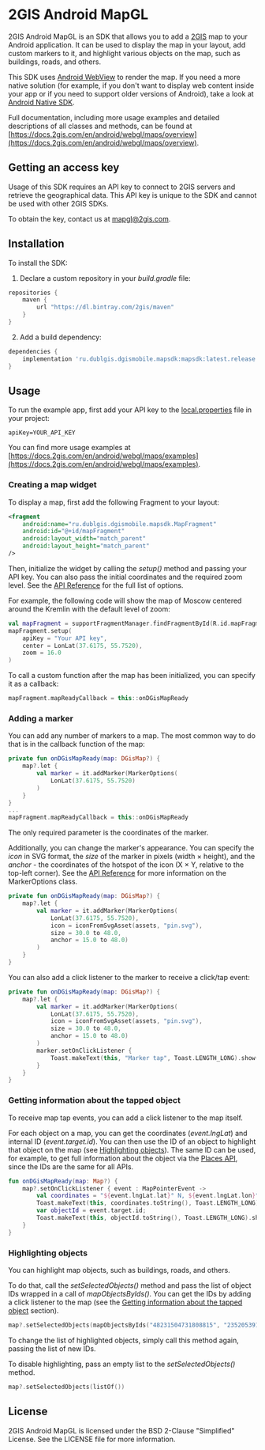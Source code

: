 # 2GIS Android MapGL

2GIS Android MapGL is an SDK that allows you to add a [2GIS](https://2gis.ae/) map to your Android application. It can be used to display the map in your layout, add custom markers to it, and highlight various objects on the map, such as buildings, roads, and others.

This SDK uses [Android WebView](https://developer.android.com/reference/android/webkit/WebView) to render the map. If you need a more native solution (for example, if you don't want to display web content inside your app or if you need to support older versions of Android), take a look at [Android Native SDK](https://docs.2gis.com/en/android/native/maps/overview).

Full documentation, including more usage examples and detailed descriptions of all classes and methods, can be found at [https://docs.2gis.com/en/android/webgl/maps/overview](https://docs.2gis.com/en/android/webgl/maps/overview).


## Getting an access key

Usage of this SDK requires an API key to connect to 2GIS servers and retrieve the geographical data. This API key is unique to the SDK and cannot be used with other 2GIS SDKs.

To obtain the key, contact us at [mapgl@2gis.com](mailto:mapgl@2gis.com).


## Installation

To install the SDK:

1. Declare a custom repository in your _build.gradle_ file:

```gradle
repositories {
    maven {
        url "https://dl.bintray.com/2gis/maven"
    }
}
```

2. Add a build dependency:

```gradle
dependencies {
    implementation 'ru.dublgis.dgismobile.mapsdk:mapsdk:latest.release'
}
```


## Usage

To run the example app, first add your API key to the [local.properties](https://developer.android.com/studio/build#properties-files) file in your project:

```
apiKey=YOUR_API_KEY
```

You can find more usage examples at [https://docs.2gis.com/en/android/webgl/maps/examples](https://docs.2gis.com/en/android/webgl/maps/examples).


### Creating a map widget

To display a map, first add the following Fragment to your layout:

```xml
<fragment
    android:name="ru.dublgis.dgismobile.mapsdk.MapFragment"
    android:id="@+id/mapFragment"
    android:layout_width="match_parent"
    android:layout_height="match_parent"
/>
```

Then, initialize the widget by calling the _setup()_ method and passing your API key. You can also pass the initial coordinates and the required zoom level. See the [API Reference](https://docs.2gis.com/en/android/webgl/maps/reference/MapFragment) for the full list of options.

For example, the following code will show the map of Moscow centered around the Kremlin with the default level of zoom:

```kotlin
val mapFragment = supportFragmentManager.findFragmentById(R.id.mapFragment) as MapFragment
mapFragment.setup(
    apiKey = "Your API key",
    center = LonLat(37.6175, 55.7520),
    zoom = 16.0
)
```

To call a custom function after the map has been initialized, you can specify it as a callback:

```kotlin
mapFragment.mapReadyCallback = this::onDGisMapReady
```


### Adding a marker

You can add any number of markers to a map. The most common way to do that is in the callback function of the map:

```kotlin
private fun onDGisMapReady(map: DGisMap?) {
    map?.let {
        val marker = it.addMarker(MarkerOptions(
            LonLat(37.6175, 55.7520)
        )
    }
}
...
mapFragment.mapReadyCallback = this::onDGisMapReady
```

The only required parameter is the coordinates of the marker.

Additionally, you can change the marker's appearance. You can specify the _icon_ in SVG format, the _size_ of the marker in pixels (width × height), and the _anchor_ - the coordinates of the hotspot of the icon (X × Y, relative to the top-left corner). See the [API Reference](https://docs.2gis.com/en/android/webgl/maps/reference/MarkerOptions) for more information on the MarkerOptions class.

```kotlin  
private fun onDGisMapReady(map: DGisMap?) {
    map?.let {
        val marker = it.addMarker(MarkerOptions(
            LonLat(37.6175, 55.7520),
            icon = iconFromSvgAsset(assets, "pin.svg"),
            size = 30.0 to 48.0,
            anchor = 15.0 to 48.0)
        )
    }
}
```

You can also add a click listener to the marker to receive a click/tap event:

```kotlin
private fun onDGisMapReady(map: DGisMap?) {
    map?.let {
        val marker = it.addMarker(MarkerOptions(
            LonLat(37.6175, 55.7520),
            icon = iconFromSvgAsset(assets, "pin.svg"),
            size = 30.0 to 48.0,
            anchor = 15.0 to 48.0)
        )
        marker.setOnClickListener {
            Toast.makeText(this, "Marker tap", Toast.LENGTH_LONG).show()
        }
    }
}
```


### Getting information about the tapped object

To receive map tap events, you can add a click listener to the map itself.

For each object on a map, you can get the coordinates (_event.lngLat_) and internal ID (_event.target.id_). You can then use the ID of an object to highlight that object on the map (see [Highlighting objects](#highlighting-objects)). The same ID can be used, for example, to get full information about the object via the [Places API](https://docs.2gis.com/en/api/search/places/overview), since the IDs are the same for all APIs.

```kotlin
fun onDGisMapReady(map: Map?) {
    map?.setOnClickListener { event : MapPointerEvent ->
        val coordinates = "${event.lngLat.lat}° N, ${event.lngLat.lon}° E";
        Toast.makeText(this, coordinates.toString(), Toast.LENGTH_LONG).show();
        var objectId = event.target.id;
        Toast.makeText(this, objectId.toString(), Toast.LENGTH_LONG).show();
    }
}
```


### Highlighting objects

You can highlight map objects, such as buildings, roads, and others.

To do that, call the _setSelectedObjects()_ method and pass the list of object IDs wrapped in a call of _mapObjectsByIds()_. You can get the IDs by adding a click listener to the map (see the [Getting information about the tapped object](#getting-information-about-the-tapped-object) section).

```kotlin
map?.setSelectedObjects(mapObjectsByIds("48231504731808815", "23520539192555249"))
```

To change the list of highlighted objects, simply call this method again, passing the list of new IDs.

To disable highlighting, pass an empty list to the _setSelectedObjects()_ method.

```kotlin
map?.setSelectedObjects(listOf())
```


## License

2GIS Android MapGL is licensed under the BSD 2-Clause "Simplified" License. See the LICENSE file for more information.
